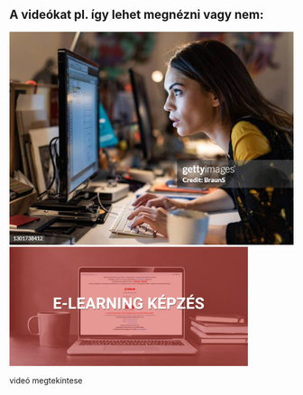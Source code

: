 ## A videókat pl. így lehet megnézni vagy nem:  
![alt text](gettyimages-1301738412-612x612.jpg)  
![alt text](E-learning.png)  
  
videó megtekintese 
